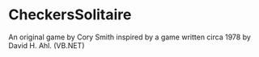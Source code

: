 # CheckersSolitaire
An original game by Cory Smith inspired by a game written circa 1978 by David H. Ahl. (VB.NET)
